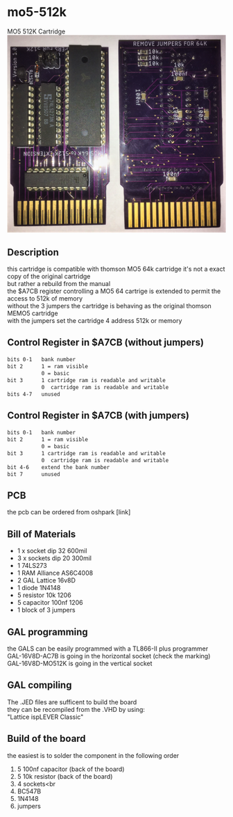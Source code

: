 # mo5-512k
MO5 512K Cartridge
<br>
![al-tag](https://github.com/6502addict/mo5-512k/blob/main/MO5-512k/photo/MO512K.PNG)
<br>
## Description
this cartridge is compatible with thomson MO5 64k cartridge
it's not a exact copy of the original cartridge<br>
but rather a rebuild from the manual
<br>
the $A7CB register controlling a MO5 64 cartrige is extended
to permit the access to 512k of memory
<br>
without the 3 jumpers the cartridge is behaving as the 
original thomson MEMO5 cartridge
<br>
with the jumpers set the cartridge 4 address 512k or memory
<br>

## Control Register in $A7CB (without jumpers)
```
bits 0-1   bank number
bit 2      1 = ram visible
           0 = basic
bit 3      1 cartridge ram is readable and writable
           0  cartridge ram is readable and writable
bits 4-7   unused        
```

## Control Register in $A7CB (with jumpers)
```
bits 0-1   bank number
bit 2      1 = ram visible
           0 = basic
bit 3      1 cartridge ram is readable and writable
           0  cartridge ram is readable and writable
bit 4-6    extend the bank number
bit 7      unused
```

## PCB
the pcb can be ordered from oshpark [link]

## Bill of Materials
* 1 x socket  dip 32  600mil
* 3 x sockets dip 20  300mil
* 1 74LS273
* 1 RAM Alliance AS6C4008
* 2 GAL Lattice 16v8D
* 1 diode 1N4148
* 5 resistor 10k    1206
* 5 capacitor 100nf 1206
* 1 block of 3 jumpers

## GAL programming
the GALS can be easily programmed with a TL866-II plus programmer<br>
GAL-16V8D-AC7B is going in the horizontal socket  (check the marking)<br>
GAL-16V8D-MO512K is going in the vertical socket

## GAL compiling
The .JED files are sufficent to build the board<br>
they can be recompiled from the .VHD by using:<br>
"Lattice ispLEVER Classic"

## Build of the board
the easiest is to solder the component in the following order<br>
1. 5 100nf capacitor (back of the board)<br>
2. 5 10k resistor (back of the board)<br>
3. 4 sockets<br
4. BC547B<br>
5. 1N4148<br>
6. jumpers<br>







